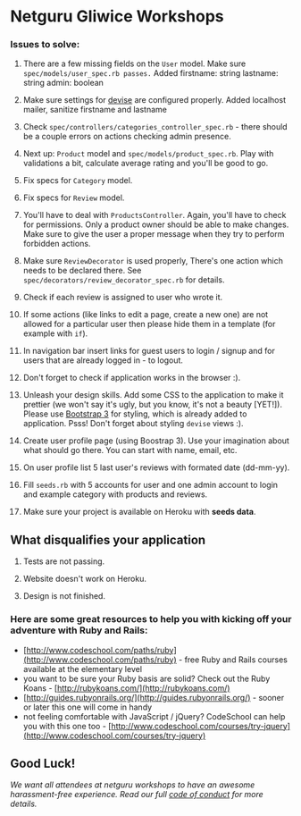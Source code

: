 # Netguru Gliwice Workshops

### Issues to solve:

1. There are a few missing fields on the `User` model. Make sure `spec/models/user_spec.rb passes.`
   Added firstname: string
         lastname: string
         admin: boolean

2. Make sure settings for [devise](https://github.com/plataformatec/devise) are
   configured properly.
   Added localhost mailer, sanitize firstname and lastname
   
  
3. Check `spec/controllers/categories_controller_spec.rb` - there should be a
   couple errors on actions checking admin presence.

4. Next up: `Product` model and `spec/models/product_spec.rb`. Play with validations a bit, calculate average rating and you'll be good to go.

5. Fix specs for `Category` model.

6. Fix specs for `Review` model.

7. You'll have to deal with `ProductsController`. Again, you'll have to check for permissions. Only a product owner should be able to make changes. Make sure to give the user a proper message when they try to perform forbidden actions.

8. Make sure `ReviewDecorator` is used properly, There's one action which needs to be declared there. See `spec/decorators/review_decorator_spec.rb` for details.

9. Check if each review is assigned to user who wrote it.

10. If some actions (like links to edit a page, create a new one) are not allowed for a particular user then please hide them in a template (for example with `if`).

11. In navigation bar insert links for guest users to login / signup and for users that are already logged in - to logout.

12. Don't forget to check if application works in the browser :).

13. Unleash your design skills. Add some CSS to the application to make it prettier (we won't say it's ugly, but you know, it's not a beauty [YET!]). Please use [Bootstrap 3](http://getbootstrap.com/css/) for styling, which is already added to application. Psss! Don't forget about styling `devise` views :).

14. Create user profile page (using Boostrap 3). Use your imagination about what should go there. You can start with name, email, etc.

15. On user profile list 5 last user's reviews with formated date (dd-mm-yy).

16. Fill `seeds.rb` with 5 accounts for user and one admin account to login and example category with products and reviews.

17. Make sure your project is available on Heroku with **seeds data**.

## What disqualifies your application

1. Tests are not passing.

2. Website doesn't work on Heroku.

3. Design is not finished.

### Here are some great resources to help you with kicking off your adventure with Ruby and Rails:

* [http://www.codeschool.com/paths/ruby](http://www.codeschool.com/paths/ruby) - free Ruby and Rails courses available at the elementary level
* you want to be sure your Ruby basis are solid? Check out the Ruby Koans - [http://rubykoans.com/](http://rubykoans.com/)
* [http://guides.rubyonrails.org/](http://guides.rubyonrails.org/) - sooner or later this one will come in handy
* not feeling comfortable with JavaScript / jQuery? CodeSchool can help you with this one too - [http://www.codeschool.com/courses/try-jquery](http://www.codeschool.com/courses/try-jquery)

## Good Luck! 

*We want all attendees at netguru workshops to have an awesome harassment-free experience. Read our full [code of conduct](https://github.com/netguru-training/workshops/blob/master/code_of_conduct.md) for more details.*
